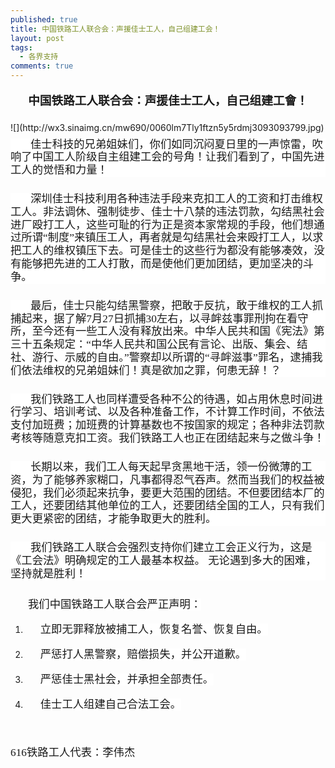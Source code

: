 ```yaml
---
published: true
title: 中国铁路工人联合会：声援佳士工人，自己组建工会！
layout: post
tags:
  - 各界支持
comments: true
---
```

<p class="zw-paragraph" style="line-height: 1.72083; text-align: center; margin-bottom: 13pt; margin-top: 13pt;" data-textformat="{&quot;ff&quot;:&quot;微软雅黑&quot;,&quot;fw&quot;:&quot;bold&quot;,&quot;fgc&quot;:&quot;rgb(0,0,0)&quot;,&quot;size&quot;:&quot;14.0&quot;}" data-keep-line-info="true" data-writer-border-info="{&quot;border-sides&quot;:[]}" data-doc-id="5379105000000020001"><span style="font-family: 微软雅黑; font-size: 14pt; font-weight: bold;">中国铁路工人联合会：声援佳士工人，自己组建工會！</span></p>
![](http://wx3.sinaimg.cn/mw690/0060lm7Tly1ftzn5y5rdmj3093093799.jpg)
<p class="zw-paragraph" style="line-height: 1.2; text-indent: 0.333333in; text-align: left; margin-bottom: 18.9pt; margin-top: 6.6pt; background-color: #ffffff;" data-textformat="{&quot;ff&quot;:&quot;华文仿宋&quot;,&quot;fgc&quot;:&quot;rgb(25,25,25)&quot;,&quot;size&quot;:&quot;10.5&quot;,&quot;bgc&quot;:&quot;rgb(255,255,255)&quot;}" data-window-control-info="true" data-writer-border-info="{&quot;border-sides&quot;:[]}"><span style="font-family: 华文仿宋; font-size: 13pt; color: #191919; background-color: #ffffff;">佳士科技的兄弟姐妹们，你们如同沉闷夏日里的一声惊雷，吹响了中国工人阶级自主组建工会的号角！让我们看到了，中国先进工人的觉悟和力量！</span></p>
<p class="zw-paragraph" style="line-height: 1.2; text-indent: 0.333333in; text-align: left; margin-bottom: 18.9pt; margin-top: 6.6pt; background-color: #ffffff;" data-textformat="{&quot;ff&quot;:&quot;华文仿宋&quot;,&quot;fgc&quot;:&quot;rgb(25,25,25)&quot;,&quot;size&quot;:&quot;10.5&quot;,&quot;bgc&quot;:&quot;rgb(255,255,255)&quot;}" data-window-control-info="true" data-writer-border-info="{&quot;border-sides&quot;:[]}"><span style="font-family: 华文仿宋; font-size: 13pt; color: #191919; background-color: #ffffff;">深圳佳士科技利用各种违法手段来克扣工人的工资和打击维权工人。非法调休、强制徒步、佳士十八禁的违法罚款，勾结黑社会进厂殴打工人，这些可耻的行为正是资本家常规的手段，他们想通过所谓&ldquo;制度&rdquo;来镇压工人，再者就是勾结黑社会来殴打工人，以求把工人的维权镇压下去。可是佳士的这些行为都没有能够凑效，没有能够把先进的工人打散，而是使他们更加团结，更加坚决的斗争。</span></p>
<p class="zw-paragraph" style="line-height: 1.2; text-indent: 0.333333in; text-align: left; margin-bottom: 18.9pt; margin-top: 6.6pt; background-color: #ffffff;" data-textformat="{&quot;ff&quot;:&quot;华文仿宋&quot;,&quot;fgc&quot;:&quot;rgb(25,25,25)&quot;,&quot;size&quot;:&quot;10.5&quot;,&quot;bgc&quot;:&quot;rgb(255,255,255)&quot;}" data-window-control-info="true" data-writer-border-info="{&quot;border-sides&quot;:[]}"><span style="font-family: 华文仿宋; font-size: 13pt; color: #191919; background-color: #ffffff;">最后，佳士只能勾结黑警察，把敢于反抗，敢于维权的工人抓捕起来，据了解7月2</span><span style="font-family: 华文仿宋; font-size: 13pt; color: #191919; background-color: #ffffff;">7</span><span style="font-family: 华文仿宋; font-size: 13pt; color: #191919; background-color: #ffffff;">日抓捕3</span><span style="font-family: 华文仿宋; font-size: 13pt; color: #191919; background-color: #ffffff;">0</span><span style="font-family: 华文仿宋; font-size: 13pt; color: #191919; background-color: #ffffff;">左右，以寻衅兹事罪刑拘在看守所，至今还有一些工人没有释放出来。</span><span style="font-family: 华文仿宋; font-size: 13pt; color: #191919; background-color: #ffffff;">中华人民共和国《宪法》第三十五条规定：&ldquo;中华人民共和国公民有言论、出版、集会、结社、游行、示威的自由。&rdquo;</span><span style="font-family: 华文仿宋; font-size: 13pt; color: #191919; background-color: #ffffff;">警察却以所谓的&ldquo;寻衅滋事&rdquo;罪名，逮捕我们依法维权的兄弟姐妹们！真是欲加之罪，何患无辞！？</span></p>
<p class="zw-paragraph" style="line-height: 1.2; text-indent: 0.333333in; text-align: left; margin-bottom: 18.9pt; margin-top: 6.6pt; background-color: #ffffff;" data-textformat="{&quot;ff&quot;:&quot;华文仿宋&quot;,&quot;fgc&quot;:&quot;rgb(25,25,25)&quot;,&quot;size&quot;:&quot;10.5&quot;,&quot;bgc&quot;:&quot;rgb(255,255,255)&quot;}" data-window-control-info="true" data-writer-border-info="{&quot;border-sides&quot;:[]}"><span style="font-family: 华文仿宋; font-size: 13pt; color: #191919; background-color: #ffffff;">我们铁路工人也同样遭受各种不公的待遇，如占用休息时间进行</span><span style="font-family: 华文仿宋; font-size: 13pt; color: #191919; background-color: #ffffff;">学习、培训</span><span style="font-family: 华文仿宋; font-size: 13pt; color: #191919; background-color: #ffffff;">考试、以及各种准备工作，不计算</span><span style="font-family: 华文仿宋; font-size: 13pt; color: #191919; background-color: #ffffff;">工作时间，不依法支付</span><span style="font-family: 华文仿宋; font-size: 13pt; color: #191919; background-color: #ffffff;">加班费；加班费的计算</span><span style="font-family: 华文仿宋; font-size: 13pt; color: #191919; background-color: #ffffff;">基数</span><span style="font-family: 华文仿宋; font-size: 13pt; color: #191919; background-color: #ffffff;">也不按国家的规定；各种非法罚款</span><span style="font-family: 华文仿宋; font-size: 13pt; color: #191919; background-color: #ffffff;">考核</span><span style="font-family: 华文仿宋; font-size: 13pt; color: #191919; background-color: #ffffff;">等</span><span style="font-family: 华文仿宋; font-size: 13pt; color: #191919; background-color: #ffffff;">随意克扣工资</span><span style="font-family: 华文仿宋; font-size: 13pt; color: #191919; background-color: #ffffff;">。我们铁路工人也正在团结起来与之做斗争！</span></p>
<p class="zw-paragraph" style="line-height: 1.2; text-indent: 0.333333in; text-align: left; margin-bottom: 18.9pt; margin-top: 6.6pt; background-color: #ffffff;" data-textformat="{&quot;ff&quot;:&quot;华文仿宋&quot;,&quot;fgc&quot;:&quot;rgb(25,25,25)&quot;,&quot;size&quot;:&quot;10.5&quot;,&quot;bgc&quot;:&quot;rgb(255,255,255)&quot;}" data-window-control-info="true" data-writer-border-info="{&quot;border-sides&quot;:[]}"><span style="font-family: 华文仿宋; font-size: 13pt; color: #191919; background-color: #ffffff;">长期以来，我们工人每天起早贪黑地干活，领一份微薄的工资，为了能够养家糊口，凡事都得忍气吞声。然而当我们的权益被侵犯，我们必须起来抗争，要更大范围的团结。不但要团结本厂的工人，还要团结其他单位的工人，还要团结全国的工人，只有我们更大更紧密的团结，才能争取更大的胜利。</span></p>
<p class="zw-paragraph" style="line-height: 1.2; text-indent: 0.333333in; text-align: left; margin-bottom: 18.9pt; margin-top: 6.6pt; background-color: #ffffff;" data-textformat="{&quot;ff&quot;:&quot;华文仿宋&quot;,&quot;fgc&quot;:&quot;rgb(25,25,25)&quot;,&quot;size&quot;:&quot;10.5&quot;,&quot;bgc&quot;:&quot;rgb(255,255,255)&quot;}" data-window-control-info="true" data-writer-border-info="{&quot;border-sides&quot;:[]}"><span style="font-family: 华文仿宋; font-size: 13pt; color: #191919; background-color: #ffffff;">我们铁路工人联合会</span><span style="font-family: 华文仿宋; font-size: 13pt; color: #191919; background-color: #ffffff;">强烈</span><span style="font-family: 华文仿宋; font-size: 13pt; color: #191919; background-color: #ffffff;">支</span><span style="font-family: 华文仿宋; font-size: 13pt; color: #191919; background-color: #ffffff;">持</span><span style="font-family: 华文仿宋; font-size: 13pt; color: #191919; background-color: #ffffff;">你们建立工会正义行为，这是《工会法》明确规定的工人</span><span style="font-family: 华文仿宋; font-size: 13pt; color: #191919; background-color: #ffffff;">最基本</span><span style="font-family: 华文仿宋; font-size: 13pt; color: #191919; background-color: #ffffff;">权益。</span><span style="font-family: 华文仿宋; font-size: 13pt; color: #191919; background-color: #ffffff;">&nbsp;</span><span style="font-family: 华文仿宋; font-size: 13pt; color: #191919; background-color: #ffffff;">无论遇到多大的困难，坚持就是胜利！</span></p>
<p class="zw-paragraph" style="line-height: 1.5; text-indent: 0.291667in;" data-textformat="{&quot;ff&quot;:&quot;华文仿宋&quot;,&quot;fgc&quot;:&quot;rgb(0,0,0)&quot;,&quot;size&quot;:&quot;10.5&quot;}" data-writer-border-info="{&quot;border-sides&quot;:[]}"><span style="font-family: 华文仿宋; font-size: 13pt; color: #191919; background-color: #ffffff;">我们中国铁路工人联合会严正声明：</span></p>
<ol style="list-style: outside none decimal;" data-list-id="1" data-list-format="{&quot;level5&quot;:{&quot;paraFormat&quot;:{&quot;textFormat&quot;:{&quot;ff&quot;:&quot;times new roman,liberation serif,serif&quot;,&quot;fgc&quot;:&quot;rgb(0,0,0)&quot;,&quot;size&quot;:&quot;10.0&quot;}},&quot;c&quot;:&quot;\u0005.&quot;,&quot;type&quot;:0,&quot;ltype&quot;:2,&quot;startsWith&quot;:1},&quot;level4&quot;:{&quot;paraFormat&quot;:{&quot;textFormat&quot;:{&quot;ff&quot;:&quot;times new roman,liberation serif,serif&quot;,&quot;fgc&quot;:&quot;rgb(0,0,0)&quot;,&quot;size&quot;:&quot;10.0&quot;}},&quot;c&quot;:&quot;\u0004)&quot;,&quot;type&quot;:0,&quot;ltype&quot;:4,&quot;startsWith&quot;:1},&quot;level7&quot;:{&quot;paraFormat&quot;:{&quot;textFormat&quot;:{&quot;ff&quot;:&quot;times new roman,liberation serif,serif&quot;,&quot;fgc&quot;:&quot;rgb(0,0,0)&quot;,&quot;size&quot;:&quot;10.0&quot;}},&quot;c&quot;:&quot;\u0007)&quot;,&quot;type&quot;:0,&quot;ltype&quot;:4,&quot;startsWith&quot;:1},&quot;level6&quot;:{&quot;paraFormat&quot;:{&quot;textFormat&quot;:{&quot;ff&quot;:&quot;times new roman,liberation serif,serif&quot;,&quot;fgc&quot;:&quot;rgb(0,0,0)&quot;,&quot;size&quot;:&quot;10.0&quot;}},&quot;c&quot;:&quot;\u0006.&quot;,&quot;type&quot;:0,&quot;ltype&quot;:0,&quot;startsWith&quot;:1},&quot;level8&quot;:{&quot;paraFormat&quot;:{&quot;textFormat&quot;:{&quot;ff&quot;:&quot;times new roman,liberation serif,serif&quot;,&quot;fgc&quot;:&quot;rgb(0,0,0)&quot;,&quot;size&quot;:&quot;10.0&quot;}},&quot;c&quot;:&quot;\b.&quot;,&quot;type&quot;:0,&quot;ltype&quot;:2,&quot;startsWith&quot;:1},&quot;level1&quot;:{&quot;paraFormat&quot;:{&quot;textFormat&quot;:{&quot;ff&quot;:&quot;times new roman,liberation serif,serif&quot;,&quot;fgc&quot;:&quot;rgb(0,0,0)&quot;,&quot;size&quot;:&quot;10.0&quot;}},&quot;c&quot;:&quot;\u0001)&quot;,&quot;type&quot;:0,&quot;ltype&quot;:4,&quot;startsWith&quot;:1},&quot;level0&quot;:{&quot;paraFormat&quot;:{&quot;textFormat&quot;:{&quot;ff&quot;:&quot;华文仿宋&quot;,&quot;fgc&quot;:&quot;rgb(25,25,25)&quot;,&quot;size&quot;:&quot;10.5&quot;}},&quot;c&quot;:&quot;\u0000.&quot;,&quot;type&quot;:0,&quot;ltype&quot;:0,&quot;startsWith&quot;:1},&quot;level3&quot;:{&quot;paraFormat&quot;:{&quot;textFormat&quot;:{&quot;ff&quot;:&quot;times new roman,liberation serif,serif&quot;,&quot;fgc&quot;:&quot;rgb(0,0,0)&quot;,&quot;size&quot;:&quot;10.0&quot;}},&quot;c&quot;:&quot;\u0003.&quot;,&quot;type&quot;:0,&quot;ltype&quot;:0,&quot;startsWith&quot;:1},&quot;level2&quot;:{&quot;paraFormat&quot;:{&quot;textFormat&quot;:{&quot;ff&quot;:&quot;times new roman,liberation serif,serif&quot;,&quot;fgc&quot;:&quot;rgb(0,0,0)&quot;,&quot;size&quot;:&quot;10.0&quot;}},&quot;c&quot;:&quot;\u0002.&quot;,&quot;type&quot;:0,&quot;ltype&quot;:2,&quot;startsWith&quot;:1}}" data-spl-bullet-format="{}">
<li>
<p class="zw-paragraph heading105" style="line-height: 1.5; text-align: justify; padding-left: 0.25in;" data-tabpoints="[{&quot;leader&quot;:&quot;0&quot;,&quot;id&quot;:&quot;0&quot;,&quot;align&quot;:&quot;0&quot;,&quot;point&quot;:&quot;0.21666666666666667in&quot;}]" data-header="105" data-textformat="{&quot;ff&quot;:&quot;华文仿宋&quot;,&quot;fgc&quot;:&quot;rgb(25,25,25)&quot;,&quot;size&quot;:&quot;10.5&quot;,&quot;bgc&quot;:&quot;rgb(255,255,255)&quot;}" data-hd-info="105" data-list-id="1" data-list-info="{&quot;id&quot;:1,&quot;l&quot;:0}" data-tab-info="[{&quot;leader&quot;:&quot;0&quot;,&quot;id&quot;:&quot;0&quot;,&quot;align&quot;:&quot;0&quot;,&quot;point&quot;:&quot;0.21666666666666667in&quot;}]" data-writer-border-info="{&quot;border-sides&quot;:[]}"><span style="font-family: 华文仿宋; font-size: 13pt; color: #191919; background-color: #ffffff;">立即无罪释放被捕工人，恢复名誉、恢复自由。</span></p>
</li>
<li>
<p class="zw-paragraph heading105" style="line-height: 1.5; text-align: justify; padding-left: 0.25in;" data-tabpoints="[{&quot;leader&quot;:&quot;0&quot;,&quot;id&quot;:&quot;0&quot;,&quot;align&quot;:&quot;0&quot;,&quot;point&quot;:&quot;0.21666666666666667in&quot;}]" data-header="105" data-textformat="{&quot;ff&quot;:&quot;华文仿宋&quot;,&quot;fgc&quot;:&quot;rgb(25,25,25)&quot;,&quot;size&quot;:&quot;10.5&quot;,&quot;bgc&quot;:&quot;rgb(255,255,255)&quot;}" data-hd-info="105" data-list-id="1" data-list-info="{&quot;id&quot;:1,&quot;l&quot;:0}" data-tab-info="[{&quot;leader&quot;:&quot;0&quot;,&quot;id&quot;:&quot;0&quot;,&quot;align&quot;:&quot;0&quot;,&quot;point&quot;:&quot;0.21666666666666667in&quot;}]" data-writer-border-info="{&quot;border-sides&quot;:[]}"><span style="font-family: 华文仿宋; font-size: 13pt; color: #191919; background-color: #ffffff;">严惩打人黑警察，赔偿损失，并公开道歉。</span></p>
</li>
<li>
<p class="zw-paragraph heading105" style="line-height: 1.5; text-align: justify; padding-left: 0.25in;" data-tabpoints="[{&quot;leader&quot;:&quot;0&quot;,&quot;id&quot;:&quot;0&quot;,&quot;align&quot;:&quot;0&quot;,&quot;point&quot;:&quot;0.21666666666666667in&quot;}]" data-header="105" data-textformat="{&quot;ff&quot;:&quot;华文仿宋&quot;,&quot;fgc&quot;:&quot;rgb(25,25,25)&quot;,&quot;size&quot;:&quot;10.5&quot;,&quot;bgc&quot;:&quot;rgb(255,255,255)&quot;}" data-hd-info="105" data-list-id="1" data-list-info="{&quot;id&quot;:1,&quot;l&quot;:0}" data-tab-info="[{&quot;leader&quot;:&quot;0&quot;,&quot;id&quot;:&quot;0&quot;,&quot;align&quot;:&quot;0&quot;,&quot;point&quot;:&quot;0.21666666666666667in&quot;}]" data-writer-border-info="{&quot;border-sides&quot;:[]}"><span style="font-family: 华文仿宋; font-size: 13pt; color: #191919; background-color: #ffffff;">严惩佳士黑社会，并承担全部责任。</span></p>
</li>
<li>
<p class="zw-paragraph heading105" style="line-height: 1.5; text-align: justify; padding-left: 0.25in;" data-tabpoints="[{&quot;leader&quot;:&quot;0&quot;,&quot;id&quot;:&quot;0&quot;,&quot;align&quot;:&quot;0&quot;,&quot;point&quot;:&quot;0.21666666666666667in&quot;}]" data-header="105" data-textformat="{&quot;ff&quot;:&quot;华文仿宋&quot;,&quot;fgc&quot;:&quot;rgb(25,25,25)&quot;,&quot;size&quot;:&quot;10.5&quot;,&quot;bgc&quot;:&quot;rgb(255,255,255)&quot;}" data-hd-info="105" data-list-id="1" data-list-info="{&quot;id&quot;:1,&quot;l&quot;:0}" data-tab-info="[{&quot;leader&quot;:&quot;0&quot;,&quot;id&quot;:&quot;0&quot;,&quot;align&quot;:&quot;0&quot;,&quot;point&quot;:&quot;0.21666666666666667in&quot;}]" data-writer-border-info="{&quot;border-sides&quot;:[]}"><span style="font-family: 华文仿宋; font-size: 13pt; color: #191919; background-color: #ffffff;">佳士工人组建</span><span style="font-family: 华文仿宋; font-size: 13pt; color: #191919; background-color: #ffffff;">自己合法</span><span style="font-family: 华文仿宋; font-size: 13pt; color: #191919; background-color: #ffffff;">工会</span><span style="font-family: 华文仿宋; font-size: 13pt; color: #191919; background-color: #ffffff;">。</span></p>
</li>
</ol>
<p class="zw-paragraph" style="line-height: 1.5; text-indent: 0.291667in;" data-tabpoints="[{&quot;leader&quot;:&quot;0&quot;,&quot;id&quot;:&quot;0&quot;,&quot;align&quot;:&quot;0&quot;,&quot;point&quot;:&quot;0.21666666666666667in&quot;}]" data-textformat="{&quot;ff&quot;:&quot;华文仿宋&quot;,&quot;fgc&quot;:&quot;rgb(25,25,25)&quot;,&quot;size&quot;:&quot;10.5&quot;,&quot;bgc&quot;:&quot;rgb(255,255,255)&quot;}" data-tab-info="[{&quot;leader&quot;:&quot;0&quot;,&quot;id&quot;:&quot;0&quot;,&quot;align&quot;:&quot;0&quot;,&quot;point&quot;:&quot;0.21666666666666667in&quot;}]" data-writer-border-info="{&quot;border-sides&quot;:[]}"><span class="EOP">&nbsp;</span></p>
<p><span style="font-family: 华文仿宋; font-size: 13pt; color: #191919; background-color: #ffffff;">616铁路工人代表：李伟杰</span></p>
